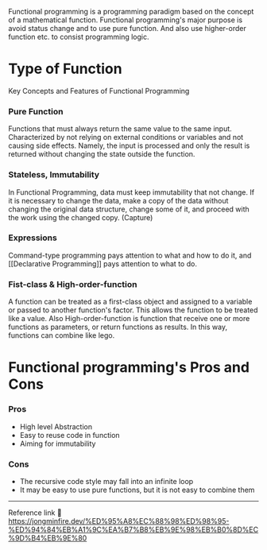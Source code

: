 Functional programming is a programming paradigm based on the concept of a mathematical function. Functional programming's major purpose is avoid status change and to use pure function. And also use higher-order function etc. to consist programming logic.
# Type of Function
Key Concepts and Features of Functional Programming
### Pure Function
Functions that must always return the same value to the same input. Characterized by not relying on external conditions or variables and not causing side effects. Namely, the input is processed and only the result is returned without changing the state outside the function.
### Stateless, Immutability
In Functional Programming, data must keep immutability that not change. If it is necessary to change the data, make a copy of the data without changing the original data structure, change some of it, and proceed with the work using the changed copy. (Capture)
### Expressions
Command-type programming pays attention to what and how to do it, and [[Declarative Programming]] pays attention to what to do.
### Fist-class & High-order-function
A function can be treated as a first-class object and assigned to a variable or passed to another function's factor. This allows the function to be treated like a value. Also High-order-function is function that receive one or more functions as parameters, or return functions as results. In this way, functions can combine like lego.
# Functional programming's Pros and Cons
### Pros
- High level Abstraction
- Easy to reuse code in function
- Aiming for immutability
### Cons
- The recursive code style may fall into an infinite loop
- It may be easy to use pure functions, but it is not easy to combine them

---
Reference link 🙂     
https://jongminfire.dev/%ED%95%A8%EC%88%98%ED%98%95-%ED%94%84%EB%A1%9C%EA%B7%B8%EB%9E%98%EB%B0%8D%EC%9D%B4%EB%9E%80
